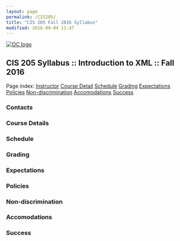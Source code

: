 ```yaml
---
layout: page
permalink: /CIS205/
title: "CIS 205 Fall 2016 Syllabus"
modified: 2016-09-04 11:47
---
```

[![OC logo](image/OClogo.png)](http://www.olympic.edu)
## CIS 205 Syllabus :: Introduction to XML :: Fall 2016

Page index: [Instructor](#contacts) [Course Detail](#course-detail) [Schedule](schedule)
[Grading](#grading) [Expectations](#expectations) [Policies](#policies) 
[Non-discrimination](non-discrimination) [Accomodations](accomodations) [Success](success)

### Contacts

### Course Details

### Schedule

### Grading

### Expectations

### Policies

### Non-discrimination

### Accomodations

### Success


